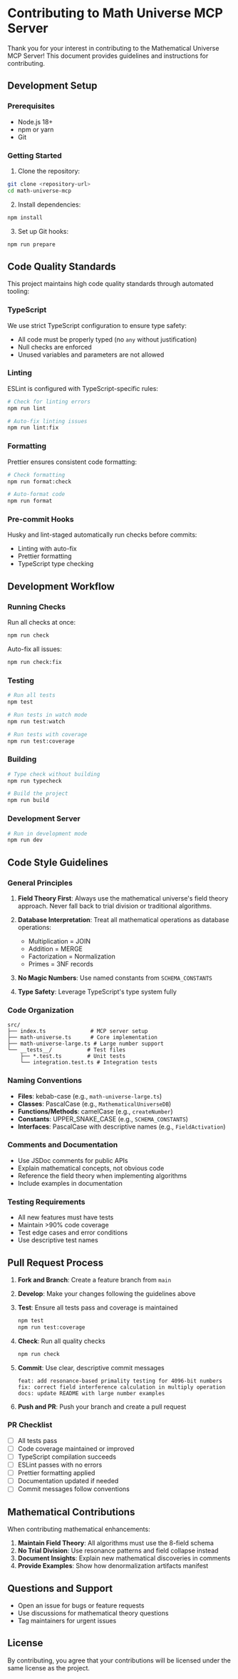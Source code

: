 # Contributing to Math Universe MCP Server

Thank you for your interest in contributing to the Mathematical Universe MCP Server! This document provides guidelines and instructions for contributing.

## Development Setup

### Prerequisites

- Node.js 18+ 
- npm or yarn
- Git

### Getting Started

1. Clone the repository:
```bash
git clone <repository-url>
cd math-universe-mcp
```

2. Install dependencies:
```bash
npm install
```

3. Set up Git hooks:
```bash
npm run prepare
```

## Code Quality Standards

This project maintains high code quality standards through automated tooling:

### TypeScript

We use strict TypeScript configuration to ensure type safety:
- All code must be properly typed (no `any` without justification)
- Null checks are enforced
- Unused variables and parameters are not allowed

### Linting

ESLint is configured with TypeScript-specific rules:
```bash
# Check for linting errors
npm run lint

# Auto-fix linting issues
npm run lint:fix
```

### Formatting

Prettier ensures consistent code formatting:
```bash
# Check formatting
npm run format:check

# Auto-format code
npm run format
```

### Pre-commit Hooks

Husky and lint-staged automatically run checks before commits:
- Linting with auto-fix
- Prettier formatting
- TypeScript type checking

## Development Workflow

### Running Checks

Run all checks at once:
```bash
npm run check
```

Auto-fix all issues:
```bash
npm run check:fix
```

### Testing

```bash
# Run all tests
npm test

# Run tests in watch mode
npm run test:watch

# Run tests with coverage
npm run test:coverage
```

### Building

```bash
# Type check without building
npm run typecheck

# Build the project
npm run build
```

### Development Server

```bash
# Run in development mode
npm run dev
```

## Code Style Guidelines

### General Principles

1. **Field Theory First**: Always use the mathematical universe's field theory approach. Never fall back to trial division or traditional algorithms.

2. **Database Interpretation**: Treat all mathematical operations as database operations:
   - Multiplication = JOIN
   - Addition = MERGE
   - Factorization = Normalization
   - Primes = 3NF records

3. **No Magic Numbers**: Use named constants from `SCHEMA_CONSTANTS`

4. **Type Safety**: Leverage TypeScript's type system fully

### Code Organization

```
src/
├── index.ts              # MCP server setup
├── math-universe.ts      # Core implementation
├── math-universe-large.ts # Large number support
└── __tests__/           # Test files
    ├── *.test.ts        # Unit tests
    └── integration.test.ts # Integration tests
```

### Naming Conventions

- **Files**: kebab-case (e.g., `math-universe-large.ts`)
- **Classes**: PascalCase (e.g., `MathematicalUniverseDB`)
- **Functions/Methods**: camelCase (e.g., `createNumber`)
- **Constants**: UPPER_SNAKE_CASE (e.g., `SCHEMA_CONSTANTS`)
- **Interfaces**: PascalCase with descriptive names (e.g., `FieldActivation`)

### Comments and Documentation

- Use JSDoc comments for public APIs
- Explain mathematical concepts, not obvious code
- Reference the field theory when implementing algorithms
- Include examples in documentation

### Testing Requirements

- All new features must have tests
- Maintain >90% code coverage
- Test edge cases and error conditions
- Use descriptive test names

## Pull Request Process

1. **Fork and Branch**: Create a feature branch from `main`

2. **Develop**: Make your changes following the guidelines above

3. **Test**: Ensure all tests pass and coverage is maintained
   ```bash
   npm test
   npm run test:coverage
   ```

4. **Check**: Run all quality checks
   ```bash
   npm run check
   ```

5. **Commit**: Use clear, descriptive commit messages
   ```
   feat: add resonance-based primality testing for 4096-bit numbers
   fix: correct field interference calculation in multiply operation
   docs: update README with large number examples
   ```

6. **Push and PR**: Push your branch and create a pull request

### PR Checklist

- [ ] All tests pass
- [ ] Code coverage maintained or improved
- [ ] TypeScript compilation succeeds
- [ ] ESLint passes with no errors
- [ ] Prettier formatting applied
- [ ] Documentation updated if needed
- [ ] Commit messages follow conventions

## Mathematical Contributions

When contributing mathematical enhancements:

1. **Maintain Field Theory**: All algorithms must use the 8-field schema
2. **No Trial Division**: Use resonance patterns and field collapse instead
3. **Document Insights**: Explain new mathematical discoveries in comments
4. **Provide Examples**: Show how denormalization artifacts manifest

## Questions and Support

- Open an issue for bugs or feature requests
- Use discussions for mathematical theory questions
- Tag maintainers for urgent issues

## License

By contributing, you agree that your contributions will be licensed under the same license as the project.